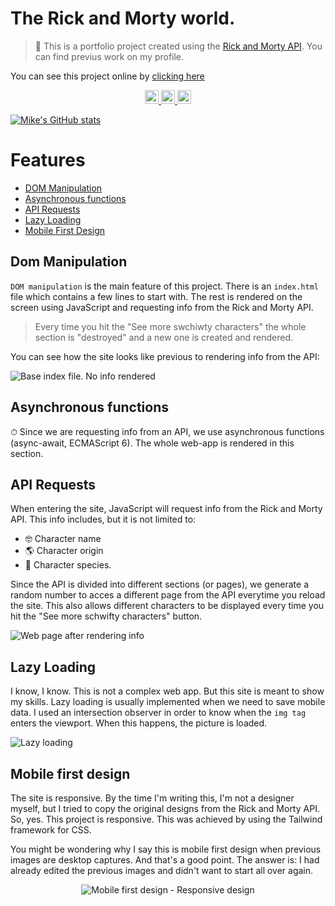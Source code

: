 # The Rick and Morty world.
> 🙉 This is a portfolio project created using the [Rick and Morty API](https://rickandmortyapi.com/). You can find previus work on my profile. 

You can see this project online by [clicking here](https://miguelhernandezk.github.io/Rick_and_morty_world/)

<p align="center">
<a href="https://www.instagram.com/miguelhmx/" target="_blank">
  <img alt="Miguel's Instagram" width="22px" src="https://raw.githubusercontent.com/hussainweb/hussainweb/main/icons/instagram.png" />
</a>
<a href="https://twitter.com/@miguelhmx" target="_blank">
  <img alt="Miguel Hernández | Twitter" width="22px" src="https://raw.githubusercontent.com/peterthehan/peterthehan/master/assets/twitter.svg" />
</a>
<a href="https://www.linkedin.com/in/miguelhmx/" target="_blank">
  <img alt="Miguel's LinkedIN" width="22px" src="https://raw.githubusercontent.com/peterthehan/peterthehan/master/assets/linkedin.svg" />
</a>

[![Mike's GitHub stats](https://github-readme-stats.vercel.app/api?username=miguelhernandezk&show_icons=true)](https://github.com/miguelhernandezk/github-readme-stats)
</p>


# Features

- [DOM Manipulation](#dom-manipulation)
- [Asynchronous functions](#Asynchronous-functions)
- [API Requests](#api-requests)
- [Lazy Loading](#lazy-loading)
- [Mobile First Design](#Mobile-first-design)


## Dom Manipulation
`DOM manipulation` is the main feature of this project. There is an `index.html` file which contains a few lines to start with. The rest is rendered on the screen using JavaScript and requesting info from the  Rick and Morty API. 

> Every time you hit the "See more swchiwty characters" the whole section is "destroyed" and a new one is created and rendered.

You can see how the site looks like previous to rendering info from the API:

<img alt="Base index file. No info rendered" src="https://miguelhernandezmx.com/wp-content/uploads/2022/04/DOM_manipulation_rick_and_morty.png"/>

## Asynchronous functions
⏱ Since we are requesting info from an API, we use asynchronous functions (async-await, ECMAScript 6). The whole web-app is rendered in this section. 

## API Requests
When entering the site, JavaScript will request info from the Rick and Morty API. This info includes, but it is not limited to:
- 🤓 Character name
- 🌎 Character origin
- 🐸 Character species.

Since the API is divided into different sections (or pages), we generate a random number to acces a different page from the API everytime you reload the site. This also allows different characters to be displayed every time you hit the "See more schwifty characters" button. 

<img alt="Web page after rendering info" src="https://miguelhernandezmx.com/wp-content/uploads/2022/04/info_rendered_rick_and_morty.png"/>

## Lazy Loading
I know, I know. This is not a complex web app. But this site is meant to show my skills. Lazy loading is usually implemented when we need to save mobile data. I used an intersection observer in order to know when the `img tag` enters the viewport. When this happens, the picture is loaded. 

<img alt="Lazy loading" src="https://miguelhernandezmx.com/wp-content/uploads/2022/04/Lazy_loading_rick_and_morty.png"/>

## Mobile first design
The site is responsive. By the time I'm writing this, I'm not a designer myself, but I tried to copy the original designs from the Rick and Morty API. So, yes. This project is responsive. This was achieved by using the Tailwind framework for CSS. 

You might be wondering why I say this is mobile first design when previous images are desktop captures. And that's a good point. The answer is: I had already edited the previous images and didn't want to start all over again. 
<p align="center">
<img alt="Mobile first design - Responsive design" src="https://miguelhernandezmx.com/wp-content/uploads/2022/04/mobile_rick_and_morty.png"/>
</p>